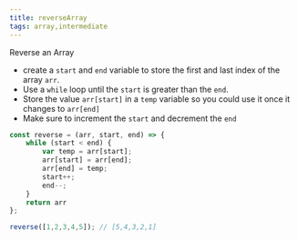 ```yaml
---
title: reverseArray
tags: array,intermediate
---
```


Reverse an Array

- create a `start` and `end` variable to store the first and last index of the array `arr`.
- Use a `while` loop until the `start` is greater than the `end`.
- Store the value `arr[start]` in a `temp` variable so you could use it once it changes to `arr[end]`
- Make sure to increment the `start` and decrement the `end`

```js
const reverse = (arr, start, end) => {
    while (start < end) {
        var temp = arr[start];
        arr[start] = arr[end];
        arr[end] = temp;
        start++;
        end--;
    }
    return arr
};
```

```js
reverse([1,2,3,4,5]); // [5,4,3,2,1]
```
